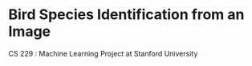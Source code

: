 Bird Species Identification from an Image
=========================

CS 229 : Machine Learning Project at Stanford University
